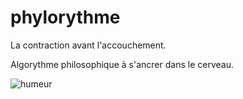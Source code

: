 # phylorythme
La contraction avant l'accouchement.

Algorythme philosophique à s'ancrer dans le cerveau.


![humeur](https://user-images.githubusercontent.com/61543927/175894653-1c4879d2-4d70-41f5-a723-1b5c5b7816e5.png)
